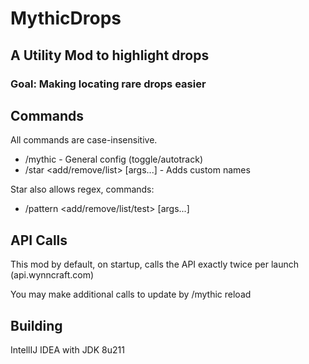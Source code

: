 # MythicDrops

## A Utility Mod to highlight drops

### Goal: Making locating rare drops easier

## Commands
All commands are case-insensitive.
- /mythic - General config (toggle/autotrack) 
- /star <add/remove/list> [args...] - Adds custom names

Star also allows regex, commands:
- /pattern <add/remove/list/test> [args...]

## API Calls

This mod by default, on startup, calls the API exactly twice per launch (api.wynncraft.com)

You may make additional calls to update by /mythic reload

## Building

IntellIJ IDEA with JDK 8u211
